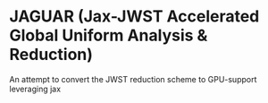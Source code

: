 # JAGUAR (Jax-JWST Accelerated Global Uniform Analysis & Reduction)

An attempt to convert the JWST reduction scheme to GPU-support leveraging jax
